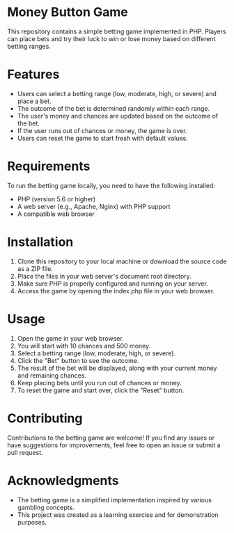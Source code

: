 # Money Button Game
This repository contains a simple betting game implemented in PHP. Players can place bets and try their luck to win or lose money based on different betting ranges.

# Features
* Users can select a betting range (low, moderate, high, or severe) and place a bet.
* The outcome of the bet is determined randomly within each range.
* The user's money and chances are updated based on the outcome of the bet.
* If the user runs out of chances or money, the game is over.
* Users can reset the game to start fresh with default values.

# Requirements
To run the betting game locally, you need to have the following installed:
* PHP (version 5.6 or higher)
* A web server (e.g., Apache, Nginx) with PHP support
* A compatible web browser

# Installation
1. Clone this repository to your local machine or download the source code as a ZIP file.
2. Place the files in your web server's document root directory.
3. Make sure PHP is properly configured and running on your server.
4. Access the game by opening the index.php file in your web browser.

# Usage
1. Open the game in your web browser.
2. You will start with 10 chances and 500 money.
3. Select a betting range (low, moderate, high, or severe).
4. Click the "Bet" button to see the outcome.
5. The result of the bet will be displayed, along with your current money and remaining chances.
6. Keep placing bets until you run out of chances or money.
7. To reset the game and start over, click the "Reset" button.

# Contributing
Contributions to the betting game are welcome! If you find any issues or have suggestions for improvements, feel free to open an issue or submit a pull request.

# Acknowledgments
* The betting game is a simplified implementation inspired by various gambling concepts.
* This project was created as a learning exercise and for demonstration purposes.
